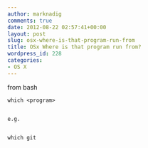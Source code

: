 ```yaml
---
author: marknadig
comments: true
date: 2012-08-22 02:57:41+00:00
layout: post
slug: osx-where-is-that-program-run-from
title: OSx Where is that program run from?
wordpress_id: 228
categories:
- OS X
---
```


from bash

    
    which <program>


    e.g.


    which git
